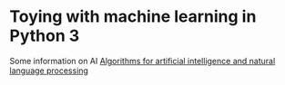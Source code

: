# Toying with machine learning in Python 3

Some information on AI
[Algorithms for artificial intelligence and natural language processing](http://myrvoll.it/files/inf5390_v14.pdf)